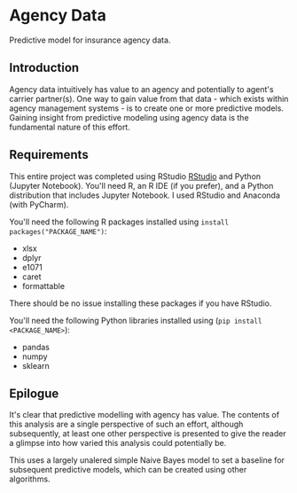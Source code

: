 # Agency Data
Predictive model for insurance agency data.

## Introduction
Agency data intuitively has value to an agency and potentially to agent's carrier partner(s). One way to gain value from that data - which exists within agency management systems - is to create one or more predictive models. Gaining insight from predictive modeling using agency data is the fundamental nature of this effort.

## Requirements
This entire project was completed using RStudio [RStudio](https://www.rstudio.com/) and Python (Jupyter Notebook). You'll need R, an R IDE (if you prefer), and a Python distribution that includes Jupyter Notebook. I used RStudio and Anaconda (with PyCharm).

You'll need the following R packages installed using `install packages("PACKAGE_NAME")`:
* xlsx
* dplyr
* e1071
* caret
* formattable

There should be no issue installing these packages if you have RStudio.

You'll need the following Python libraries installed using (`pip install <PACKAGE_NAME>`):
* pandas
* numpy
* sklearn

## Epilogue
It's clear that predictive modelling with agency has value. The contents of this analysis are a single perspective of such an effort, although subsequently, at least one other perspective is presented to give the reader a glimpse into how varied this analysis could potentially be.

This uses a largely unalered simple Naive Bayes model to set a baseline for subsequent predictive models, which can be created using other algorithms.
